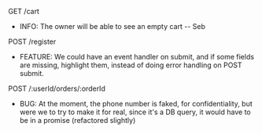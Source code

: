 GET /cart
- INFO: The owner will be able to see an empty cart -- Seb

POST /register
- FEATURE: We could have an event handler on submit, and if some fields are missing, highlight them, instead of doing error handling on POST submit.

POST /:userId/orders/:orderId
- BUG: At the moment, the phone number is faked, for confidentiality, but were we to try to make it for real, since it's a DB query, it would have to be
in a promise (refactored slightly)
